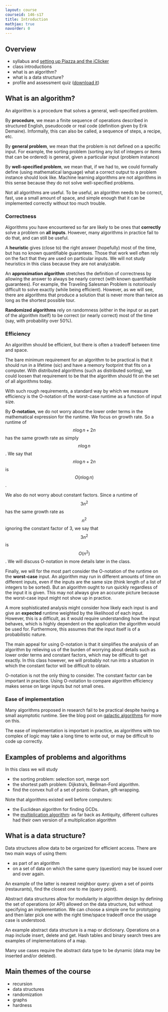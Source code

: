 ```yaml
---
layout: course
courseid: 146-s17
title: Introduction
mathjax: true
navorder: 0
---
```


## Overview
* syllabus and [setting up Piazza and the iClicker](syllabus.html#iclickerreef-polling)
* class introductions
* what is an algorithm?
* what is a data structure?
* profile and assessment quiz ([download it](quiz.pdf))

## What is an algorithm?

An algorithm is a procedure that solves a general, well-specified problem.

By __procedure__, we mean a finite sequence of operations described in structured English, pseudocode or real code (definition given by Erik Demaine). Informally, this can also be called, a sequence of steps, a recipe, etc.

By __general problem__, we mean that the problem is not defined on a specific input. For example, the sorting problem (sorting any list of integers or items that can be ordered) is general, given a particular input (problem instance)

By __well-specified problem__, we mean that, if we had to, we could formally define (using mathematical language) what a correct output to a problem instance should look like. Machine learning algorithms are not algorithms in this sense because they do not solve well-specified problems.

Not all algorithms are useful. To be useful, an algorithm needs to be correct, fast, use a small amount of space, and simple enough that it can be implemented correctly without too much trouble.

### Correctness

Algorithms you have encountered so far are likely to be ones that __correctly__ solve a problem on __all inputs__. However, many algorithms in practice fail to do that, and can still be useful.

A __heuristic__ gives (close to) the right answer (hopefully) most of the time, but has no known quantifiable guarantees. Those that work well often rely on the fact that they are used on particular inputs. We will not study heuristics in this class because they are not analyzable.

An __approximation algorithm__ stretches the definition of correctness by allowing the answer to always be nearly correct (with known quantifiable guarantees). For example, the Traveling Salesman Problem is notoriously difficult to solve exactly (while being efficient). However, as we will see, there are algorithms that produce a solution that is never more than twice as long as the shortest possible tour.

__Randomized algorithms__ rely on randomness (either in the input or as part of the algorithm itself) to be correct (or nearly correct) most of the time (say, with probability over 50%).

### Efficiency

An algorithm should be efficient, but there is often a tradeoff between time and space.

The bare minimum requirement for an algorithm to be practical is that it should run in a lifetime (sic) and have a memory footprint that fits on a computer. With distributed algorithms (such as distributed sorting), we could loosen that requirement to be that the algorithm should fit on the set of all algorithms today.

With such rough requirements, a standard way by which we measure efficiency is the O-notation of the worst-case runtime as a function of input size.

By __O-notation__, we do not worry about the lower order terms in the mathematical expression for the runtime. We focus on growth rate. So a runtime of $$n \log n + 2n$$ has the same growth rate as simply $$n \log n$$. We say that $$n \log n + 2n$$ is $$O(n \log n)$$.

We also do not worry about constant factors. Since a runtime of $$3n^2$$ has the same growth rate as $$n^2$$ ignoring the constant factor of 3, we say that $$3n^2$$ is $$O(n^2)$$. We will discuss O-notation in more details later in the class.

Finally, we will for the most part consider the O-notation of the runtime on the __worst-case__ input. An algorithm may run in different amounts of time on different inputs, even if the inputs are the same size (think length of a list of integers to be sorted). But an algorithm ought to run quickly regardless of the input it is given. This may not always give an accurate picture because the worst-case input might not show up in practice.

A more sophisticated analysis might consider how likely each input is and give an __expected__ runtime weighted by the likelihood of each input. However, this is a difficult, as it would require understanding how the input behaves, which is highly dependent on the application the algorithm would be used for. Furthermore, this assumes that the input itself is of a probabilistic nature.

The main appeal for using O-notation is that it simplifies the analysis of an algorithm by relieving us of the burden of worrying about details such as lower order terms and constant factors, which may be difficult to get exactly. In this class however, we will probably not run into a situation in which the constant factor will be difficult to obtain.

O-notation is not the only thing to consider. The constant factor can be important in practice. Using O-notation to compare algorithm efficiency makes sense on large inputs but not small ones.

### Ease of implementation

Many algorithms proposed in research fail to be practical despite having a small asymptotic runtime. See the blog post on [galactic algorithms](https://en.wikipedia.org/wiki/Multiplication_algorithm) for more on this.

The ease of implementation is important in practice, as algorithms with too complex of logic may take a long time to write out, or may be difficult to code up correctly.

## Examples of problems and algorithms

In this class we will study

* the sorting problem: selection sort, merge sort
* the shortest path problem: Dijkstra’s, Bellman-Ford algorithm.
* find the convex hull of a set of points: Graham, gift-wrapping.

Note that algorithms existed well before computers:

- the Euclidean algorithm for finding GCDs.
- the [multiplication algorithm](https://en.wikipedia.org/wiki/Multiplication_algorithm): as far back as Antiquity, different cultures had their own version of a multiplication algorithm

## What is a data structure?

Data structures allow data to be organized for efficient access. There are two main ways of using them:

- as part of an algorithm
- on a set of data on which the same query (question) may be issued over and over again.

An example of the latter is nearest neighbor query: given a set of points (restaurants), find the closest one to me (query point).

Abstract data structures allow for modularity in algorithm design by defining the set of operations (or API) allowed on the data structure, but without specifying an implementation. We can choose a simple one for prototyping and then later pick one with the right time/space tradeoff once the usage case is understood.

An example abstract data structure is a map or dictionary. Operations on a map include insert, delete and get. Hash tables and binary search trees are examples of implementations of a map.

Many use cases require the abstract data type to be dynamic (data may be inserted and/or deleted).

## Main themes of the course
  - recursion
  - data structures
  - randomization
  - graphs
  - hardness
